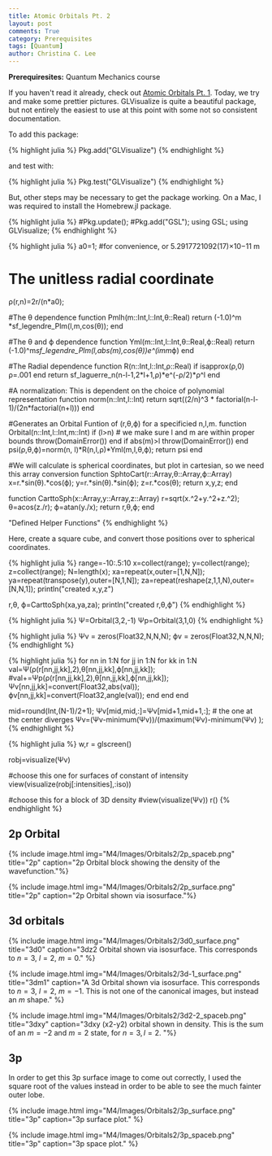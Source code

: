 ```yaml
---
title: Atomic Orbitals Pt. 2
layout: post
comments: True
category: Prerequisites
tags: [Quantum]
author: Christina C. Lee
---
```

<b>Prerequiresites:</b> Quantum Mechanics course

If you haven't read it already, check out [Atomic Orbitals Pt. 1]({{base.url}}/M4/prerequisites/Atomic-Orbitals.html).  Today, we try and make some prettier pictures. GLVisualize is quite a beautiful package, but not entirely the easiest to use at this point with some not so consistent documentation.

To add this package:


{% highlight julia %}
Pkg.add("GLVisualize")
{% endhighlight %}

and test with:


{% highlight julia %}
Pkg.test("GLVisualize")
{% endhighlight %}

But, other steps may be necessary to get the package working.  On a Mac, I was required to install the Homebrew.jl package.


{% highlight julia %}
#Pkg.update();
#Pkg.add("GSL");
using GSL;
using GLVisualize;
{% endhighlight %}


{% highlight julia %}
a0=1; #for convenience, or 5.2917721092(17)×10−11 m

# The unitless radial coordinate
ρ(r,n)=2r/(n*a0);

#The θ dependence
function Pmlh(m::Int,l::Int,θ::Real)
    return (-1.0)^m *sf_legendre_Plm(l,m,cos(θ));
end

#The θ and ϕ dependence
function Yml(m::Int,l::Int,θ::Real,ϕ::Real)
    return  (-1.0)^m*sf_legendre_Plm(l,abs(m),cos(θ))*e^(im*m*ϕ)
end

#The Radial dependence
function R(n::Int,l::Int,ρ::Real)
    if isapprox(ρ,0)
        ρ=.001
    end
     return sf_laguerre_n(n-l-1,2*l+1,ρ)*e^(-ρ/2)*ρ^l
end

#A normalization: This is dependent on the choice of polynomial representation
function norm(n::Int,l::Int)
    return sqrt((2/n)^3 * factorial(n-l-1)/(2n*factorial(n+l)))
end

#Generates an Orbital Funtion of (r,θ,ϕ) for a specificied n,l,m.
function Orbital(n::Int,l::Int,m::Int)
    if (l>n)    # we make sure l and m are within proper bounds
        throw(DomainError())
    end
    if abs(m)>l
       throw(DomainError())
    end
    psi(ρ,θ,ϕ)=norm(n, l)*R(n,l,ρ)*Yml(m,l,θ,ϕ);
    return psi
end

#We will calculate is spherical coordinates, but plot in cartesian, so we need this array conversion
function SphtoCart(r::Array,θ::Array,ϕ::Array)
    x=r.*sin(θ).*cos(ϕ);
    y=r.*sin(θ).*sin(ϕ);
    z=r.*cos(θ);
    return x,y,z;
end

function CarttoSph(x::Array,y::Array,z::Array)
    r=sqrt(x.^2+y.^2+z.^2);
    θ=acos(z./r);
    ϕ=atan(y./x);
    return r,θ,ϕ;
end

"Defined Helper Functions"
{% endhighlight %}



Here, create a square cube, and convert those positions over to spherical coordinates.


{% highlight julia %}
range=-10:.5:10
x=collect(range);
y=collect(range);
z=collect(range);
N=length(x);
xa=repeat(x,outer=[1,N,N]);
ya=repeat(transpose(y),outer=[N,1,N]);
za=repeat(reshape(z,1,1,N),outer=[N,N,1]);
println("created x,y,z")

r,θ, ϕ=CarttoSph(xa,ya,za);
println("created r,θ,ϕ")
{% endhighlight %}


{% highlight julia %}
Ψ=Orbital(3,2,-1)
Ψp=Orbital(3,1,0)
{% endhighlight %}




{% highlight julia %}
Ψv = zeros(Float32,N,N,N);
ϕv = zeros(Float32,N,N,N);
{% endhighlight %}



{% highlight julia %}
for nn in 1:N
    for jj in 1:N
        for kk in 1:N
            val=Ψ(ρ(r[nn,jj,kk],2),θ[nn,jj,kk],ϕ[nn,jj,kk]);
            #val+=Ψp(ρ(r[nn,jj,kk],2),θ[nn,jj,kk],ϕ[nn,jj,kk]);
            Ψv[nn,jj,kk]=convert(Float32,abs(val));
            ϕv[nn,jj,kk]=convert(Float32,angle(val));
        end
    end
end

mid=round(Int,(N-1)/2+1);
Ψv[mid,mid,:]=Ψv[mid+1,mid+1,:]; # the one at the center diverges
Ψv=(Ψv-minimum(Ψv))/(maximum(Ψv)-minimum(Ψv) );
{% endhighlight %}


{% highlight julia %}
w,r = glscreen()

robj=visualize(Ψv)

#choose this one for surfaces of constant of intensity
view(visualize(robj[:intensities],:iso))

#choose this for a block of 3D density
#view(visualize(Ψv))
r()
{% endhighlight %}



## 2p Orbital

{% include image.html img="M4/Images/Orbitals2/2p_spaceb.png" title="2p" caption="2p Orbital block showing the density of the wavefunction."%}

{% include image.html img="M4/Images/Orbitals2/2p_surface.png" title="2p" caption="2p Orbital shown via isosurface."%}

## 3d orbitals
{% include image.html img="M4/Images/Orbitals2/3d0_surface.png" title="3d0" caption="3dz2 Orbital shown via isosurface. This corresponds to $n=3$, $l=2$, $m=0$." %}

{% include image.html img="M4/Images/Orbitals2/3d-1_surface.png" title="3dm1" caption="A 3d Orbital shown via isosurface. This corresponds to $n=3$, $l=2$, $m=-1$. This is not one of the canonical images, but instead an $m$ shape." %}

{% include image.html img="M4/Images/Orbitals2/3d2-2_spaceb.png" title="3dxy" caption="3dxy (x2-y2) orbital shown in density.  This is the sum of an $m=-2$ and $m=2$ state, for $n=3,l=2$. "%}

## 3p
In order to get this 3p surface image to come out correctly, I used the square root of the values instead in order to be able to see the much fainter outer lobe.

{% include image.html img="M4/Images/Orbitals2/3p_surface.png" title="3p" caption="3p surface plot." %}

{% include image.html img="M4/Images/Orbitals2/3p_spaceb.png" title="3p" caption="3p space plot." %}
